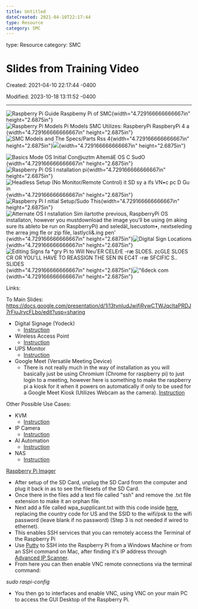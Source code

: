 ```yaml
---
title: Untitled
dateCreated: 2021-04-10T22:17:44
type: Resource
category: SMC
---
```

type: Resource
category: SMC

# Slides from Training Video

Created: 2021-04-10 22:17:44 -0400

Modified: 2023-10-18 13:11:52 -0400

---

![Raspberry Pi Guide Raspbemy Pi of SMC ](../../Attachments/Digital-Signage-Slides-from-Training-Video-image1.png){width="4.729166666666667in" height="2.6875in"}![Raspberry Pi Models Pi Models SMC Utilizes: RaspberyPi RaspberyPi 4 a ](../../Attachments/Digital-Signage-Slides-from-Training-Video-image2.png){width="4.729166666666667in" height="2.6875in"}![SMC Models and The Specs/Parts Rss 4 ](../../Attachments/Digital-Signage-Slides-from-Training-Video-image3.png){width="4.729166666666667in" height="2.6875in"}![](../../Attachments/Digital-Signage-Slides-from-Training-Video-image4.png){width="4.729166666666667in" height="2.6875in"}



![Basics Mode OS Initial Con@uztm AltemäE OS C SudO ](../../Attachments/Digital-Signage-Slides-from-Training-Video-image5.png){width="4.729166666666667in" height="2.6875in"}![Raspberry Pi OS I nstallation pi ](../../Attachments/Digital-Signage-Slides-from-Training-Video-image6.png){width="4.729166666666667in" height="2.6875in"}![Headless Setup (No Monitor/Remote Control) it SD sy a ifs VN•c pc D Gu in ](../../Attachments/Digital-Signage-Slides-from-Training-Video-image7.png){width="4.729166666666667in" height="2.6875in"}![Raspberry Pi I nitial Setup/Sudo This ](../../Attachments/Digital-Signage-Slides-from-Training-Video-image8.png){width="4.729166666666667in" height="2.6875in"}![Atternate OS I nstallation Sim ilartothe previous, RaspberryPi OS installaton, however you mustdownload the image you'll be using (m aking sure its ableto be run on RaspberryPi) and seledäl_lsecustom•, nextseleding the arrea jmg fle or zip file, lastlycli&.ing pen' ](../../Attachments/Digital-Signage-Slides-from-Training-Video-image9.png){width="4.729166666666667in" height="2.6875in"}![Digital Sign Locations ](../../Attachments/Digital-Signage-Slides-from-Training-Video-image10.png){width="4.729166666666667in" height="2.6875in"}![Editing Signs fa *gry Pi to Will Neu'ER CELErE -ræ SLOES. zcGLE SLOES CR OR YOU'LL HAVE TO REASSIGN THE SEN IN EC4T -ræ SFCIFIC S.. SLIDES ](../../Attachments/Digital-Signage-Slides-from-Training-Video-image11.png){width="4.729166666666667in" height="2.6875in"}!["6deck com ](../../Attachments/Digital-Signage-Slides-from-Training-Video-image12.png){width="4.729166666666667in" height="2.6875in"}



Links:



To Main Slides: <https://docs.google.com/presentation/d/1i13tynIudJwifjRywCTWJqcltaPRDJ7rFiuJrvcFLbo/edit?usp=sharing>



-   Digital Signage (Yodeck)
    -   [Instruction](https://www.yodeck.com/docs/display/YO/Creating+a+Yodeck+Player)
-   Wireless Access Point
    -   [Instruction](https://thepi.io/how-to-use-your-raspberry-pi-as-a-wireless-access-point/)
-   UPS Monitor
    -   [Instruction](https://www.youtube.com/watch?v=p2CXhV-UZHU)
-   Google Meet (Versatile Meeting Device)
    -   There is not really much in the way of installation as you will basically just be using Chromium (Chrome for raspberry pi) to just login to a meeting, however here is something to make the raspberry pi a kiosk for it when it powers on automatically if only to be used for a Google Meet Kiosk (Utilizes Webcam as the camera). [Instruction](https://www.raspberrypi.org/forums/viewtopic.php?t=233502)

Other Possible Use Cases:

-   KVM
    -   [Instruction](https://www.youtube.com/watch?v=CyEpshm16HY)
-   IP Camera
    -   [Instruction](https://www.youtube.com/watch?v=Lr2dOBRVqec)
-   AI Automation
    -   [Instruction](https://www.youtube.com/watch?v=4luTnRpfgbs)
-   NAS
    -   [Instruction](https://www.youtube.com/watch?v=8kHg17oDt-E)



[Raspberry Pi Imager](https://www.raspberrypi.org/software/)



-   After setup of the SD Card, unplug the SD Card from the computer and plug it back in as to see the filesets of the SD Card.
-   Once there in the files add a text file called "ssh" and remove the .txt file extension to make it an orphan file.
-   Next add a file called wpa_supplicant.txt with this code inside [here](https://www.raspberrypi.org/documentation/configuration/wireless/headless.md), replacing the country code for US and the SSID to the wifi/psk to the wifi password (leave blank if no password) (Step 3 is not needed if wired to ethernet).
-   This enables SSH services that you can remotely access the Terminal of the Raspberry Pi
-   Use [Putty](https://www.putty.org/) to SSH into the Raspberry Pi from a Windows Machine or from an SSH command on Mac, after finding it's IP address through [Advanced IP Scanner](https://www.advanced-ip-scanner.com/).
-   From here you can then enable VNC remote connections via the terminal command:

*sudo raspi-config*

-   You then go to interfaces and enable VNC, using VNC on your main PC to access the GUI Desktop of the Raspberry Pi.
















